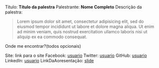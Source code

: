 Título: **Título da palestra**
Palestrante: **Nome Completo**
Descrição da palestra:
> Lorem ipsum dolor sit amet, consectetur adipisicing elit, sed do eiusmod
tempor incididunt ut labore et dolore magna aliqua. Ut enim ad minim veniam,
quis nostrud exercitation ullamco laboris nisi ut aliquip ex ea commodo
consequat.

Onde me encontrar?(todos opcionais)

Site: link para o site
Facebook: [usuario](https://www.facebook.com/usuario)
Twitter: [usuario](https://twitter.com/usuario)
GitHub: [usuario](https://github.com/usuario)
LinkedIn: [usuario](https://www.linkedin.com/in/usuario)
LinkDaAoresentação: [slide](https://????) 
